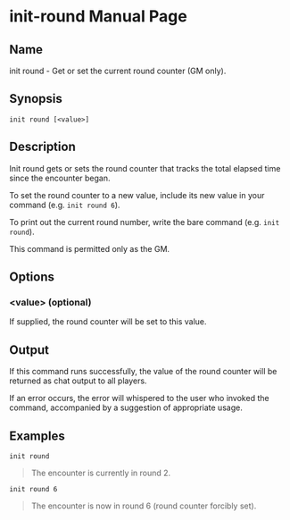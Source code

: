 
# init-round Manual Page

## Name

init round - Get or set the current round counter (GM only).

## Synopsis

```
init round [<value>]
```

## Description

Init round gets or sets the round counter that tracks the total elapsed time since the encounter began.

To set the round counter to a new value, include its new value in your command (e.g. ```init round 6```).

To print out the current round number, write the bare command (e.g. ```init round```).

This command is permitted only as the GM.

## Options

### \<value\> (optional)
If supplied, the round counter will be set to this value.

## Output

If this command runs successfully, the value of the round counter will be returned as chat output to all players.

If an error occurs, the error will whispered to the user who invoked the command, accompanied by a suggestion of appropriate usage.

## Examples

```init round```

> The encounter is currently in round 2.

```init round 6```

> The encounter is now in round 6 (round counter forcibly set).